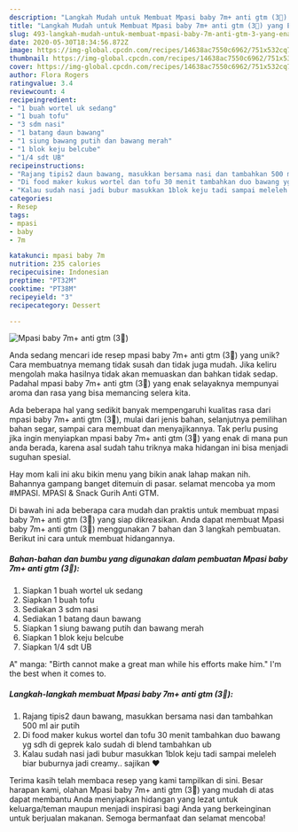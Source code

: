 ```yaml
---
description: "Langkah Mudah untuk Membuat Mpasi baby 7m+ anti gtm (3🌟) yang Enak Banget"
title: "Langkah Mudah untuk Membuat Mpasi baby 7m+ anti gtm (3🌟) yang Enak Banget"
slug: 493-langkah-mudah-untuk-membuat-mpasi-baby-7m-anti-gtm-3-yang-enak-banget
date: 2020-05-30T18:34:56.872Z
image: https://img-global.cpcdn.com/recipes/14638ac7550c6962/751x532cq70/mpasi-baby-7m-anti-gtm-3🌟-foto-resep-utama.jpg
thumbnail: https://img-global.cpcdn.com/recipes/14638ac7550c6962/751x532cq70/mpasi-baby-7m-anti-gtm-3🌟-foto-resep-utama.jpg
cover: https://img-global.cpcdn.com/recipes/14638ac7550c6962/751x532cq70/mpasi-baby-7m-anti-gtm-3🌟-foto-resep-utama.jpg
author: Flora Rogers
ratingvalue: 3.4
reviewcount: 4
recipeingredient:
- "1 buah wortel uk sedang"
- "1 buah tofu"
- "3 sdm nasi"
- "1 batang daun bawang"
- "1 siung bawang putih dan bawang merah"
- "1 blok keju belcube"
- "1/4 sdt UB"
recipeinstructions:
- "Rajang tipis2 daun bawang, masukkan bersama nasi dan tambahkan 500 ml air putih"
- "Di food maker kukus wortel dan tofu 30 menit tambahkan duo bawang yg sdh di geprek kalo sudah di blend tambahkan ub"
- "Kalau sudah nasi jadi bubur masukkan 1blok keju tadi sampai meleleh biar buburnya jadi creamy.. sajikan ❤️"
categories:
- Resep
tags:
- mpasi
- baby
- 7m

katakunci: mpasi baby 7m 
nutrition: 235 calories
recipecuisine: Indonesian
preptime: "PT32M"
cooktime: "PT38M"
recipeyield: "3"
recipecategory: Dessert

---
```



![Mpasi baby 7m+ anti gtm (3🌟)](https://img-global.cpcdn.com/recipes/14638ac7550c6962/751x532cq70/mpasi-baby-7m-anti-gtm-3🌟-foto-resep-utama.jpg)

Anda sedang mencari ide resep mpasi baby 7m+ anti gtm (3🌟) yang unik? Cara membuatnya memang tidak susah dan tidak juga mudah. Jika keliru mengolah maka hasilnya tidak akan memuaskan dan bahkan tidak sedap. Padahal mpasi baby 7m+ anti gtm (3🌟) yang enak selayaknya mempunyai aroma dan rasa yang bisa memancing selera kita.

Ada beberapa hal yang sedikit banyak mempengaruhi kualitas rasa dari mpasi baby 7m+ anti gtm (3🌟), mulai dari jenis bahan, selanjutnya pemilihan bahan segar, sampai cara membuat dan menyajikannya. Tak perlu pusing jika ingin menyiapkan mpasi baby 7m+ anti gtm (3🌟) yang enak di mana pun anda berada, karena asal sudah tahu triknya maka hidangan ini bisa menjadi suguhan spesial.

Hay mom kali ini aku bikin menu yang bikin anak lahap makan nih. Bahannya gampang banget ditemuin di pasar. selamat mencoba ya mom #MPASI. MPASI &amp; Snack Gurih Anti GTM.


Di bawah ini ada beberapa cara mudah dan praktis untuk membuat mpasi baby 7m+ anti gtm (3🌟) yang siap dikreasikan. Anda dapat membuat Mpasi baby 7m+ anti gtm (3🌟) menggunakan 7 bahan dan 3 langkah pembuatan. Berikut ini cara untuk membuat hidangannya.

<!--inarticleads1-->

##### Bahan-bahan dan bumbu yang digunakan dalam pembuatan Mpasi baby 7m+ anti gtm (3🌟):

1. Siapkan 1 buah wortel uk sedang
1. Siapkan 1 buah tofu
1. Sediakan 3 sdm nasi
1. Sediakan 1 batang daun bawang
1. Siapkan 1 siung bawang putih dan bawang merah
1. Siapkan 1 blok keju belcube
1. Siapkan 1/4 sdt UB


A&#34; manga: &#34;Birth cannot make a great man while his efforts make him.&#34; I&#39;m the best when it comes to. 

<!--inarticleads2-->

##### Langkah-langkah membuat Mpasi baby 7m+ anti gtm (3🌟):

1. Rajang tipis2 daun bawang, masukkan bersama nasi dan tambahkan 500 ml air putih
1. Di food maker kukus wortel dan tofu 30 menit tambahkan duo bawang yg sdh di geprek kalo sudah di blend tambahkan ub
1. Kalau sudah nasi jadi bubur masukkan 1blok keju tadi sampai meleleh biar buburnya jadi creamy.. sajikan ❤️




Terima kasih telah membaca resep yang kami tampilkan di sini. Besar harapan kami, olahan Mpasi baby 7m+ anti gtm (3🌟) yang mudah di atas dapat membantu Anda menyiapkan hidangan yang lezat untuk keluarga/teman maupun menjadi inspirasi bagi Anda yang berkeinginan untuk berjualan makanan. Semoga bermanfaat dan selamat mencoba!
